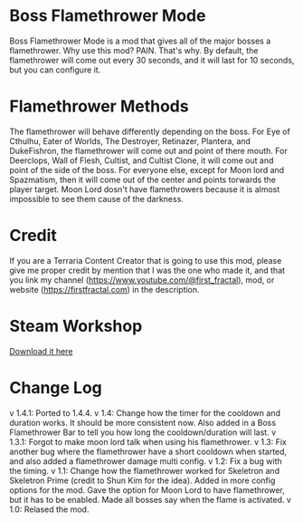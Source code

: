 ﻿# Boss Flamethrower Mode
Boss Flamethrower Mode is a mod that gives all of the major bosses a flamethrower. 
Why use this mod? PAIN. That's why.
By default, the flamethrower will come out every 30 seconds, and it will last for 10 seconds, but you can configure it.

# Flamethrower Methods
The flamethrower will behave differently depending on the boss. 
For Eye of Cthulhu, Eater of Worlds, The Destroyer, Retinazer, Plantera, and DukeFishron, the flamethrower will come out and point of there mouth.
For Deerclops, Wall of Flesh, Cultist, and Cultist Clone, it will come out and point of the side of the boss.
For everyone else, except for Moon lord and Spazmatism, then it will come out of the center and points torwards the player target. 
Moon Lord dosn't have flamethrowers because it is almost impossible to see them cause of the darkness.

# Credit
If you are a Terraria Content Creator that is going to use this mod, please give me proper credit by mention that I was the one who made it, and that you link my channel (https://www.youtube.com/@first_fractal), mod, or website (https://firstfractal.com) in the description.

# Steam Workshop
[Download it here](https://steamcommunity.com/sharedfiles/filedetails/?id=2933062828)

# Change Log
v 1.4.1:
Ported to 1.4.4.
v 1.4:
Change how the timer for the cooldown and duration works. It should be more consistent now. Also added in a Boss Flamethrower Bar to tell you how long the cooldown/duration will last.
v 1.3.1:
Forgot to make moon lord talk when using his flamethrower.
v 1.3: 
Fix another bug where the flamethrower have a short cooldown when started, and also added a flamethrower damage multi config.
v 1.2: 
Fix a bug with the timing. 
v 1.1:
Change how the flamethrower worked for Skeletron and Skeletron Prime (credit to Shun Kim for the idea). Added in more config options for the mod. Gave the option for Moon Lord to have flamethrower, but it has to be enabled. Made all bosses say when the flame is activated.
v 1.0:
Relased the mod.